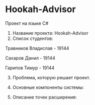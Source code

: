 # Hookah-Advisor
Проект на языке C#

1. Название проекта: Hookah-Advisor
2. Список студентов:

  Травников Владислав - 19144

  Сахаров Данил - 19144

  Гарипов Тимур - 19144

3. Проблема, которую решает проект.

4. Основные компоненты системы:

5. Описание точек расширения:
